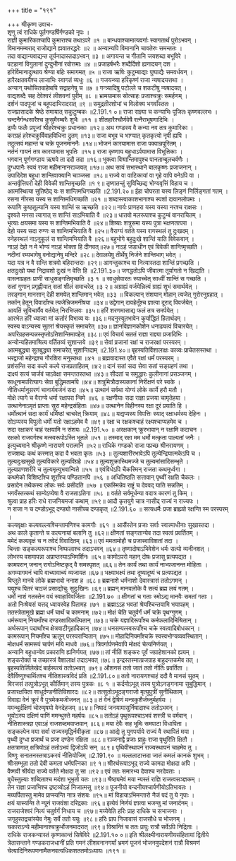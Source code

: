 +++
title = "१९१"

+++
श्रीकृष्ण उवाच-  
शृणु त्वं राधिके पूर्तगण्डर्षिर्गण्डको नृपः ।  
राज्ञी कुमारिकाश्चापि कुमाराश्च तथाऽपरे ॥१ ॥
बान्धवाश्चामात्यवर्गाः स्वागतार्थं पुरोऽभवन् ।  
विमानमम्बराद् राजोद्याने ह्यवातरद्धरेः ॥२ ॥
अन्यान्यपि विमानानि चावतेरुः समन्ततः ।  
तदा वाद्यान्यवाद्यन्त तूर्यनादास्तदाऽभवन् ॥३ ॥
अगायन्त च गीतानि जयशब्दा बभूविरे ।  
पटहानां विगुलानां दुन्दुभीनां रवोत्तमाः ॥४ ॥
प्रजाहर्षभरैः शब्दैर्दिशो ह्यनादयन् दश ।  
हरिर्विमानादुत्थाय श्रेण्या बहिः समागमत् ॥५ ॥
राजा ऋषिः कुटुम्बाद्याः पुष्पाद्यैः समवर्धयन् ।  
हारैरक्षतवर्यैश्च लाजाभिः स्वागतं व्यधुः ॥६ ॥
गजयन्व्या हरिकृष्णं राजा न्यषादयत्तथा ।  
अन्यान् यथोचितवाहेष्वपि सद्वाहनेषु च ॥७ ॥
गन्त्र्यादिषु पटोल्ले च शकटीषु न्यषादयत् ।  
वाद्यशब्दैः सह देवेश्वरं लीशवनां पुरीम् ॥८ ॥
भ्रामयामास सोत्साहः प्रजाश्चक्रुः समर्हणम् ।  
दर्शनं पादपूजां च बहूपदाभिरादरात् ॥९ ॥
समुद्रतीरशोभां च विलोक्य भगवाँस्ततः ।  
राजप्रासादके श्रेष्ठे समायात् सकुटुम्बकः ॥2.191.१ ०॥
राजा राज्ञ्या च कन्याभिः पूजितः कृष्णवल्लभः ।  
चन्दनैर्गन्धसारैश्च कुसुमैरम्बरैः शुभैः ॥११ ॥
शीतहारैश्चौर्णवेषै रत्नैराभूषणादिभिः ।  
द्रव्यैः फलैः प्रपूजां श्रीहरेश्चक्रुः प्रधानकाः ॥१२॥
अथ गण्डस्य वै कन्या नव तत्र कुमारिका ।  
करग्रहं हरेश्चक्रुर्विवाहविधिना द्रुतम् ॥१३॥
राजा बभूव च भाग्यात् कृतकृत्यो नृपी ह्यपि ।  
तदुत्सवं महान्तं च चक्रे पूजनमाननैः ॥१४॥
भोजनं कारयामास राजा पक्वान्नपूरितम् ।  
नर्तनं गायनं तत्र कारयामास भूपतिः ॥१५॥
राजा कृष्णाय बहुधाऽर्पयामास विभूतिकाः ।  
भगवान् पूर्णगण्डाय ऋषये ता ददौ तदा ॥१६॥
भुक्त्वा विश्रान्तिमापुश्च पानताम्बूलचर्वणैः ।  
दुग्धपानैः स्वयं राजा महीमानानरञ्जयत् ॥१७॥
अथ सायं सभास्थाने बालकृष्णः प्रजाजनान् ।  
उपादिदेश बहुधा शान्तिवाक्यानि चाञ्जसा ॥१८॥
राज्ये वा वाटिकायां वा गृहे वापि वनेऽपि वा ।  
अन्तर्वृत्तिपरो देही विवेकी शान्तिमृच्छति ॥१ ९॥
तृष्गातन्तुं सुविच्छिद्य भोग्यवृत्तिं विहाय च ।  
आत्मस्थित्या सुतिष्ठेद् यः स शान्तिमधिगच्छति ॥2.191.२०॥
ईहा चोपरता यस्य लिङ्गं निर्लिङ्गतां गतम् ।  
रसना नीरसा यस्य स शान्तिमधिगच्छति ॥२१ ॥
शब्दास्त्वाकाशभागाश्च स्पर्शा दावानलोपमाः ।  
रूपाणि कुष्ठतुल्यानि यस्य शान्तिं स ऋच्छति ॥२२॥
नार्यः प्राणहरा यस्य यस्या नरश्च राक्षसः ।  
दृश्यते मनसा त्यागात् स शान्तिं साऽभियाति वै ॥२३॥
धातवो मलरूपाश्च कुटुम्बं वानरायितम् ।  
भृत्याः क्षयसमा यस्य स शान्तिमभियाति वै ॥२४॥
शिष्याः शत्रुसमा यस्य पुत्रा भक्षणतत्परा ।  
देहो यस्य सदा रुग्णः स शान्तिमभियाति वै ॥२५॥
वैराग्यं वर्तते यस्य रागस्थलं तु दुःखदम् ।  
स्नेहस्थलं नाऽनुकूलं स शान्तिमभियाति वै ॥२६॥
बहुभोगे बहुदुःखे शान्तिं याति विवेकवान् ।  
नाऽहं देहो न मे भोग्यं नाऽहं भोक्ता हि दीनवत्॥२७॥
नाऽहं जडाधीन एवं विवेकी शान्तिमृच्छति ।  
नदीनां रम्यभागेषु वनोद्यानेषु मन्दिरे ॥२८॥
देवालयेषु तीर्थेषु निर्जने शान्तिभाग् भवेत् ।  
यदा यत्र न वै सन्ति शत्रवो बहिरान्तराः ॥२९॥
आगन्तुकाश्च वा नित्यास्तदा शान्तिं प्रगच्छति ।  
क्षतदुःखो यथा निद्रावशो दुःखं न वेत्ति हि ॥2.191.३०॥
जगद्धतोऽपि जीवात्मा तूर्यागतो न खिद्यति ।  
वासनाप्रहतः प्राणी साधुसङ्गतिमृच्छति ॥३ १ ॥
साधुसेवारतः स्याच्चेत् साध्वीं शान्तिं स गच्छति ।  
सतां गुणान् प्रगृह्णीयात् सतां शीलं समाचरेत् ॥३ २॥
अग्राह्यं वर्जयेन्नित्यं ग्राह्यं शुभं समार्थयेत् ।  
तरङ्गान् मानसान् देही शमयेत् शान्तिमान् भवेत् ॥३३ ॥
विकल्पान् संशयान् मोहान् त्यजेत् गुरोरनुग्रहात् ।  
तर्कान् हेतून् विवादाँश्च त्यजेन्निजमनीषया ॥३४॥
उद्वेगान् दावहेतूँश्च ज्ञात्वा दूराद् विवर्जयेत् ।  
आयतिं सुविचार्यैव वर्तयेत् निरभिप्लवः ॥३५॥
हरिं शरणमासाद्य फलं तत्र समर्पयेत् ।  
आरभेत हरिं ध्यात्वा मां कर्तारं विभाव्य यः ॥३६॥
मदनुस्यूतभावेन कुर्याद्धितं हितार्थदम् ।  
स्वस्य वाऽन्यस्य सुतरां श्रेयस्कृतं समाचरेत् ॥३७॥
ज्ञानविज्ञानकोशेन धनाढ्यत्वं विचारयेत् ।  
अपरिग्रहसम्पन्नस्तृप्तोऽतिशान्तिमावहेत् ॥३८॥
एवं विचार्य सततं राज्ञा राज्ञ्या प्रजादिभिः ।  
अन्योन्यहितमाश्रित्य वर्तितव्यं सुशान्तये ॥३९॥
सेवां प्रजानां रक्षां च राजरक्षां परस्परम् ।  
आत्मबुद्ध्या सुतबुद्ध्या समाचरेत् सुशान्तिदाम् ॥2.191.४०॥
बृहस्पतिर्विशालाक्षः काव्यः प्राचेतसस्तथा ।  
भरद्वाजो महेन्द्रश्च गौरशिरा मनुस्तथा ॥४१ ॥
ब्रह्मवादास्त एवैते रक्षां धर्मं परस्परम् ।  
प्रशंसन्ति सदा कल्पे कल्पे राजप्रताहितम् ॥४२॥
दानं सतां सदा सेवा सतां सङ्ग्रहणं तथा ।  
दाक्ष्यं सत्यं चार्जवं चाऽवेक्षा समन्ततस्तथा ॥४३॥
सीदतां च समुद्धारः कुलीनानां प्रसञ्जनम् ।  
साधूनामपरित्यागः सेवा बुद्धिमतामपि ॥४४॥
शत्रुमित्रौदास्यकानां निरीक्षणं परे स्वके ।  
नीतिधर्मानुसरणं चानार्यवर्जनं सदा ॥४५॥
उत्थानं सर्वथा योग्यं लोके कार्ये हरौ मतौ ।  
मोक्षे त्यागे च वैराग्ये धर्मा रक्षापरा न्विमे ॥४६ ॥
रक्षणीयाः सदा राज्ञा प्रजया चामृतेहया ।  
उत्थानेनाऽमृतं प्राप्ताः सुरा महेन्द्रसंहिताः ॥४७॥
उत्थानेन विहीनस्य रक्षा दूरं प्रयाति हि ।  
धर्मोत्थानं सदा कार्यं धर्मिष्ठां चाचरेत् क्रियाम् ॥४८॥
यद्यप्यस्य विपत्तिः स्याद् रक्षाधर्मस्य देहिनः ।  
सोऽप्यस्य विपुलो धर्मो यतो रक्षाऽहमेव वै ॥४९॥
रक्षा च रक्षकश्चाहं रक्ष्यश्चाप्यहमेव च ।  
सदा रक्षाकरं चाहं रक्षयामि न संशयः ॥2.191.५० ॥
अरक्षकान् क्रूरभावान् न रक्षामि कदाचन ।  
रक्षको राजवर्गश्च मत्स्वरूपोऽस्ति भूतले ॥५१ ॥
तस्माद् रक्षा मम धर्मो मत्कृता पाल्यतां जनैः ।  
इत्युच्यमाने श्रीकृष्णे नारायणे परात्मनि ॥५२॥
राधिके गण्डको राजा पप्रच्छ श्रीनरायणम् ।  
राजशब्दः कथं कस्मात् कदा वै भवता कृतः ॥५३ ॥
तुल्यशारीरभावेऽपि तुल्येन्द्रियात्मकेऽपि च ।  
तुल्यदुःखसुखे तुल्यविकारे तुल्यविग्रहे ॥५४॥
तुल्यशुक्रास्थिमज्जे च तुल्यमांसादिसम्भृते ।  
तुल्यप्राणशरीरे च तुल्यमृत्युभवान्विते ॥५५ ॥
एवंविधेऽपि चैकस्मिन् राजता कथमूर्ध्वगा ।  
कथमेको विशिष्टाँश्च शूराँश्च पण्डितानपि ॥५६ ॥
अधितिष्ठति सत्तावान् पृथ्वीं रक्षति चैकलः ।  
प्रसादेन तथैकस्य लोकः सर्वः प्रसीदति ॥५७ ॥
एकस्मिन्नेव राष्ट्रं च देववद् याति सन्नतिम् ।  
भगवँस्तत्कथं साम्येऽप्येषा वै राजताऽतिगा ॥५८ ॥
वर्तते सर्वमूर्धन्या वदात्र कारणं तु किम् ।  
श्रुत्वा प्राह हरिः राधे राजनियमजां कथाम् ॥५९॥
आदौ कृतयुगे चात्र नासीद् राज्यं न राज्यपः ।  
न राजा न च दण्डोऽभूद् दण्ड्यो नासीच्च दण्डकृत् ॥2.191.६० ॥
सत्यधर्मैः प्रजा ब्राह्म्यो रक्षन्ति स्म परस्परम् ।  
कल्पवृक्षाः कल्पवल्ल्यश्चिन्तामणिश्च कामगौः ॥६१ ॥
आसैंस्तेन प्रजाः सर्वाः स्वात्माधीनाः सुखास्तदा ।  
अथ काले कृतान्ते च कल्पनायां बलानि तु ॥६२॥
क्षीणतां सङ्गतान्येव तदा स्वत्वं प्रवर्तितम् ।  
ममेदं कल्पवृक्षं च न तवेदं विवादितम् ॥६३॥
एवं ममतामोहौ च प्रजास्वाविशतां तदा ।  
चिन्ताः सङ्कल्परूपाश्च निष्फलाश्च तदाऽभवन् ॥६४॥
तृष्णादोषाऽभिवेशेन धर्मः सत्यो व्यनीनशत् ।  
लोभस्य वशमापन्ना अप्राप्तस्याऽभिमर्शिनः ॥६५॥
कामोऽपरो महान् दोषः प्रजासु प्रत्यपद्यत ।  
कामपरान् जनान् रागोऽनिष्टकृद् वै समस्पृशत् ॥६६॥
तेन कार्यं तथा कार्यं नाभ्यजानन्त मोहिताः ।  
अगम्यागमनं चापि वाच्यावाच्यं व्यजायत ॥६७॥
भक्ष्याभक्ष्यं तथा दूष्यादूष्यं च प्रत्यपद्यत ।  
विप्लुते मानवे लोके ब्रह्मभावो ननाश ह ॥६८॥
ब्रह्मनाशे धर्मनाशो देवास्त्रासं ततोऽगमन् ।  
ययुश्च पितरं चाऽजं प्रसाद्योचुः सुदुःखिनः ॥६९॥
ब्रह्मन् मानवलोके वै सत्यं ब्रह्म लयं गतम् ।  
धर्मो नाशं गतस्तेन वयं स्वाहाविवर्जिताः ॥2.191.७० ॥
क्षीणतां च गताः स्मोऽद्य मानवैः समतां गताः ।  
अतो निःश्रेयसं यत्तद् ध्यायस्वेह पितामह ॥७१ ॥
ब्रह्माऽऽह भवतां श्रेयश्चिन्तयामि भयापहम् ।  
ततस्त्रेतामुखे ब्रह्मा धर्मं चार्थं च कामनाम् ॥७२॥
मोक्षं चेति चतुर्वर्गं धर्मं चक्रे पृथग्गुणम् ।  
धर्मरूपान् नियमाँश्च दण्डरक्षादिकल्पितान् ॥७३॥
चक्रे यज्ञादिरूपाँश्च कर्मफलादिमिश्रितान् ।  
अर्थरूपान् पदार्थांश्च क्षेत्रवाटीगृहादिकान् ॥७४॥
धनसम्पत्स्वरूपाँश्च चक्रे स्वत्वादिबोधकान् ।  
कामरूपान् नियमाँश्च ऋतून् परस्परान्वितान् ॥७५॥
मोहादिनियमाँश्चक्रे स्वस्वभोग्यव्यवस्थितान् ।  
मोक्षधर्मं सामरूपं चार्पणं मयि माधवे ॥७६॥
त्रिवर्गार्पणमेवापि मोक्षदं चेत्यनिर्णयत् ।  
अन्यानि बहुधान्येव प्रकाराणि ह्यनिर्णयत् ॥७७॥
तां नीतिं शङ्करः पूर्वं जग्राहेशानको ह्ययम् ।  
शङ्करोक्तं च तच्छास्त्रं वैशालाक्षं तदाऽभवत् ॥७८॥
इन्द्रस्तस्मात्प्रजग्राह बाहुदन्तकमेव तत् ।  
बृहस्पतिर्लिलेखेदं बार्हस्पत्यं ततोऽभवत् ॥७९॥
औशनसं ततो जातं ततो नीतिः प्रवर्तिता ।  
देवैर्विष्णुश्चार्थितश्च नीतिशास्त्रविदं प्रति ॥2.191.८०॥
ततो नारायणश्चाहं ददौ वै मानसं सुतम् ।  
विरजसं तत्पुत्रोऽभूत् कीर्तिमान् तस्य पुत्रकः ॥८ १ ॥
कर्दमोऽभूत् तस्य पुत्रोऽनङ्गनामा सुबुद्धिमान् ।  
प्रजारक्षयिता साधुर्दण्डनीतिविशारदः ॥८२॥
तत्सुतोऽभूदङ्गराजो मृत्युपुत्रीं सुनीथिकाम् ।  
विवाह्य वेनं क्रूरं वै पुत्रमेकमजीजनत् ॥८३॥
तं वेनं द्वेषिणं मन्त्रकुशैर्जघ्नुर्महर्षयः ।  
ममन्थुर्दक्षिणं चोरुमृषयो वेनदेहजम् ॥८४॥
निषादं जनयामासुर्निषादाश्च ततोऽभवन् ।  
भूयोऽस्य दक्षिणं पाणिं ममन्थुस्ते महर्षयः ॥८५॥
ततोऽहं पृथुरूपश्चाऽभवं शस्त्री च वर्मवान् ।  
नीतिशास्त्रज्ञ एवाऽहं राजशब्दमवाप्तवान् ॥८६॥
मया देवैः सह भूमिः समपाटा विधापिता ।  
सङ्कल्पेन मया सर्वा राज्यस्मृद्धिर्नवीकृता ॥८७॥
आद्ये तु युगपर्याये राज्यं वै स्थापितं मया ।  
पृथ्वी दुग्धा प्रजार्थं च प्रजा दण्डेन रक्षिता ॥८८॥
रञ्जनाद्वै प्रजाः प्राहुः राजा पृथुरिति क्षितौ ।  
क्षतत्राणात् क्षत्रियोऽहं ततोऽभवं द्विजोऽपि सन् ॥८९॥
पृथिवीस्थापनं राज्यस्थापनं चाहमेव तु ।  
विष्णुः सनातनस्तत्राऽकरवं नीतियोजिम् ॥2.191.९० ॥
मल्ललाटात्तदा जातं कमलं कानकं शुभम् ।  
श्रीःसम्भूता ततो देवी कमला धर्मपत्निका ॥९ १॥
श्रीरर्थरूपाऽभूद् राज्ये कामदा मोक्षदा अपि ।  
वैष्णवी श्रीर्यदा राज्ये वर्तते मोक्षदा तु सा ॥९२॥
एवं ततः समारभ्य देवाश्च नरदेवताः ।  
बुधैस्तुल्याः शब्दिताश्च मदंशा भूभृतो यतः ॥९३॥
श्रैष्ठ्यमेवं मया न्यस्तं राज्ञि राजत्वसञ्ज्ञकम् ।  
तेन राज्ञा प्रजाभिश्च द्रष्टव्योऽहं निजात्मसु ॥९४॥
पूजनीयो वन्दनीयश्चार्पणीयोऽतिभावतः ।  
मय्यर्पितास्तु मामेव प्राप्स्यन्ति नात्र संशयः ॥९५॥
मां विहायाऽभिमन्तारो नैजं पदं तु ये नृपाः ।  
क्षयं यास्यन्ति ते न्यूनं राजवंशा दरिद्रकाः ॥९६॥
इत्येवं निर्णयं ज्ञात्वा भजन्तु मां जनार्दनम् ।  
राजराजेश्वरं नित्यं चतुर्वर्गं निधाय च ॥९७॥
मय्येवेति हरिः प्राह राधिके च सभाजनाः ।  
जगृहुस्तद्वचांस्येव नेमुः सर्वे ततो ययुः ॥९८॥
हरिः प्राप निजावासं राजसौधे च भोजनम् ।  
चकाराऽन्ये महीमानाश्चक्रुर्भोजनमादरात् ॥९९॥
विश्रान्तिं च ततः प्रापुः रात्रौ सर्वेऽपि निद्रिताः ।  
राधिके राजकन्यास्तं कृष्णकान्तं सिषेविरे ॥2.191.१० ०॥
इति श्रीलक्ष्मीनारायणीयसंहितायां द्वितीये त्रेतासन्ताने गण्डकराजधानीं प्रति गमनं लीशवनानगर्यां भ्रमणं पूजनं भोजनमुपदेशनं रात्रौ विश्रमणं चेत्यादिनिरूपणनामैकनवत्यधिकशततमोऽध्यायः ॥१९१ ॥
    

